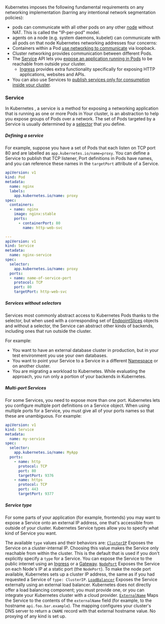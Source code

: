 Kubernetes imposes the following fundamental requirements on any networking implementation (barring any intentional network segmentation policies):
- pods can communicate with all other pods on any other [node](https://kubernetes.io/docs/concepts/architecture/nodes/) without NAT. This is called the "IP-per-pod" model.
- agents on a node (e.g. system daemons, kubelet) can communicate with all pods on that node
Kubernetes networking addresses four concerns:
- Containers within a Pod [use networking to communicate](https://kubernetes.io/docs/concepts/services-networking/dns-pod-service/) via loopback.
- Cluster networking provides communication between different Pods.
- The [Service](https://kubernetes.io/docs/concepts/services-networking/service/) API lets you [expose an application running in Pods](https://kubernetes.io/docs/tutorials/services/connect-applications-service/) to be reachable from outside your cluster.
    - [Ingress](https://kubernetes.io/docs/concepts/services-networking/ingress/) provides extra functionality specifically for exposing HTTP applications, websites and APIs.
- You can also use Services to [publish services only for consumption inside your cluster](https://kubernetes.io/docs/concepts/services-networking/service-traffic-policy/).

### Service
In Kubernetes , a service is a method for exposing a networking application that is running as one or more Pods in Your cluster, is an abstraction to help you expose groups of Pods over a network. The set of Pods targeted by a Service is usually determined by a [selector](https://kubernetes.io/docs/concepts/overview/working-with-objects/labels/) that you define. 

##### Defining a service
For example, suppose you have a set of Pods that each listen on TCP port 80 and are labelled as `app.kubernetes.io/name=proxy`. You can define a Service to publish that TCP listener, Port definitions in Pods have names, and you can reference these names in the `targetPort` attribute of a Service.
```yaml
apiVersion: v1
kind: Pod
metadata:
  name: nginx
  labels:
    app.kubernetes.io/name: proxy
spec:
  containers:
  - name: nginx
    image: nginx:stable
    ports:
      - containerPort: 80
        name: http-web-svc

---
apiVersion: v1
kind: Service
metadata:
  name: nginx-service
spec:
  selector:
    app.kubernetes.io/name: proxy
  ports:
  - name: name-of-service-port
    protocol: TCP
    port: 80
    targetPort: http-web-svc
```

#####  Services without selectors[](https://kubernetes.io/docs/concepts/services-networking/service/#services-without-selectors)

Services most commonly abstract access to Kubernetes Pods thanks to the selector, but when used with a corresponding set of [EndpointSlices](https://kubernetes.io/docs/concepts/services-networking/endpoint-slices/) objects and without a selector, the Service can abstract other kinds of backends, including ones that run outside the cluster.

For example:
- You want to have an external database cluster in production, but in your test environment you use your own databases.
- You want to point your Service to a Service in a different [Namespace](https://kubernetes.io/docs/concepts/overview/working-with-objects/namespaces) or on another cluster.
- You are migrating a workload to Kubernetes. While evaluating the approach, you run only a portion of your backends in Kubernetes.

##### Multi-port Services[](https://kubernetes.io/docs/concepts/services-networking/service/#multi-port-services)
For some Services, you need to expose more than one port. Kubernetes lets you configure multiple port definitions on a Service object. When using multiple ports for a Service, you must give all of your ports names so that these are unambiguous. For example:

```yaml
apiVersion: v1
kind: Service
metadata:
  name: my-service
spec:
  selector:
    app.kubernetes.io/name: MyApp
  ports:
    - name: http
      protocol: TCP
      port: 80
      targetPort: 9376
    - name: https
      protocol: TCP
      port: 443
      targetPort: 9377
```
##### Service type[](https://kubernetes.io/docs/concepts/services-networking/service/#publishing-services-service-types)
For some parts of your application (for example, frontends) you may want to expose a Service onto an external IP address, one that's accessible from outside of your cluster.
Kubernetes Service types allow you to specify what kind of Service you want.

The available `type` values and their behaviors are:
[`ClusterIP`](https://kubernetes.io/docs/concepts/services-networking/service/#type-clusterip)
Exposes the Service on a cluster-internal IP. Choosing this value makes the Service only reachable from within the cluster. This is the default that is used if you don't explicitly specify a `type` for a Service. You can expose the Service to the public internet using an [Ingress](https://kubernetes.io/docs/concepts/services-networking/ingress/) or a [Gateway](https://gateway-api.sigs.k8s.io/).
[`NodePort`](https://kubernetes.io/docs/concepts/services-networking/service/#type-nodeport)
Exposes the Service on each Node's IP at a static port (the `NodePort`). To make the node port available, Kubernetes sets up a cluster IP address, the same as if you had requested a Service of `type: ClusterIP`.
[`LoadBalancer`](https://kubernetes.io/docs/concepts/services-networking/service/#loadbalancer)
Exposes the Service externally using an external load balancer. Kubernetes does not directly offer a load balancing component; you must provide one, or you can integrate your Kubernetes cluster with a cloud provider.
[`ExternalName`](https://kubernetes.io/docs/concepts/services-networking/service/#externalname)
Maps the Service to the contents of the `externalName` field (for example, to the hostname `api.foo.bar.example`). The mapping configures your cluster's DNS server to return a `CNAME` record with that external hostname value. No proxying of any kind is set up.